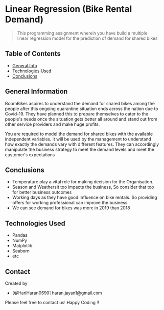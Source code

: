 # Linear Regression (Bike Rental Demand)
> This programming assignment wherein you have build a multiple linear regression model for the prediction of demand for shared bikes

## Table of Contents
* [General Info](#general-information)
* [Technologies Used](#technologies-used)
* [Conclusions](#conclusions)

<!-- You can include any other section that is pertinent to your problem -->

## General Information

BoomBikes aspires to understand the demand for shared bikes among the people after this ongoing quarantine situation ends across the nation due to Covid-19. They have planned this to prepare themselves to cater to the people's needs once the situation gets better all around and stand out from other service providers and make huge profits.

You are required to model the demand for shared bikes with the available independent variables. It will be used by the management to understand how exactly the demands vary with different features. They can accordingly manipulate the business strategy to meet the demand levels and meet the customer's expectations

<!-- You don't have to answer all the questions - just the ones relevant to your project. -->

## Conclusions
- Temperature play a vital role for making decision for the Organisation.
- Season and Weathersit too impacts the business, So consider that too for better business outcomes
- Working days as they have good influence on bike rentals. So providing offers for working professional can improve the business
- We can see demand for bikes was more in 2019 than 2018

<!-- You don't have to answer all the questions - just the ones relevant to your project. -->

## Technologies Used
- Pandas
- NumPy
- Matplotlib
- Seaborn
- etc 

<!-- As the libraries versions keep on changing, it is recommended to mention the version of library used in this project -->

## Contact
Created by 

- [@HariHaran0690] haran.jayan1@gmail.com

Please feel free to contact us! Happy Coding !!
